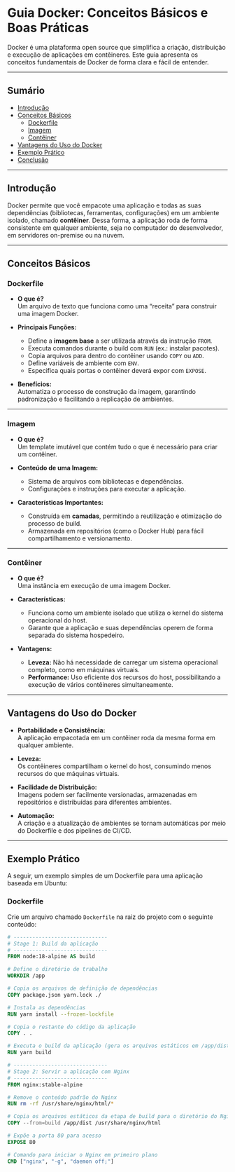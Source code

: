 # Guia Docker: Conceitos Básicos e Boas Práticas

Docker é uma plataforma open source que simplifica a criação, distribuição e execução de aplicações em contêineres. Este guia apresenta os conceitos fundamentais de Docker de forma clara e fácil de entender.

---

## Sumário

- [Introdução](#introdução)
- [Conceitos Básicos](#conceitos-básicos)
  - [Dockerfile](#dockerfile)
  - [Imagem](#imagem)
  - [Contêiner](#contêiner)
- [Vantagens do Uso do Docker](#vantagens-do-uso-do-docker)
- [Exemplo Prático](#exemplo-prático)
- [Conclusão](#conclusão)

---

## Introdução

Docker permite que você empacote uma aplicação e todas as suas dependências (bibliotecas, ferramentas, configurações) em um ambiente isolado, chamado **contêiner**. Dessa forma, a aplicação roda de forma consistente em qualquer ambiente, seja no computador do desenvolvedor, em servidores on-premise ou na nuvem.

---

## Conceitos Básicos

### Dockerfile

- **O que é?**  
  Um arquivo de texto que funciona como uma “receita” para construir uma imagem Docker.
  
- **Principais Funções:**
  - Define a **imagem base** a ser utilizada através da instrução `FROM`.
  - Executa comandos durante o build com `RUN` (ex.: instalar pacotes).
  - Copia arquivos para dentro do contêiner usando `COPY` ou `ADD`.
  - Define variáveis de ambiente com `ENV`.
  - Especifica quais portas o contêiner deverá expor com `EXPOSE`.

- **Benefícios:**  
  Automatiza o processo de construção da imagem, garantindo padronização e facilitando a replicação de ambientes.

---

### Imagem

- **O que é?**  
  Um template imutável que contém tudo o que é necessário para criar um contêiner.
  
- **Conteúdo de uma Imagem:**
  - Sistema de arquivos com bibliotecas e dependências.
  - Configurações e instruções para executar a aplicação.
  
- **Características Importantes:**
  - Construída em **camadas**, permitindo a reutilização e otimização do processo de build.
  - Armazenada em repositórios (como o Docker Hub) para fácil compartilhamento e versionamento.

---

### Contêiner

- **O que é?**  
  Uma instância em execução de uma imagem Docker.
  
- **Características:**
  - Funciona como um ambiente isolado que utiliza o kernel do sistema operacional do host.
  - Garante que a aplicação e suas dependências operem de forma separada do sistema hospedeiro.
  
- **Vantagens:**
  - **Leveza:** Não há necessidade de carregar um sistema operacional completo, como em máquinas virtuais.
  - **Performance:** Uso eficiente dos recursos do host, possibilitando a execução de vários contêineres simultaneamente.

---

## Vantagens do Uso do Docker

- **Portabilidade e Consistência:**  
  A aplicação empacotada em um contêiner roda da mesma forma em qualquer ambiente.
  
- **Leveza:**  
  Os contêineres compartilham o kernel do host, consumindo menos recursos do que máquinas virtuais.
  
- **Facilidade de Distribuição:**  
  Imagens podem ser facilmente versionadas, armazenadas em repositórios e distribuídas para diferentes ambientes.
  
- **Automação:**  
  A criação e a atualização de ambientes se tornam automáticas por meio do Dockerfile e dos pipelines de CI/CD.

---

## Exemplo Prático

A seguir, um exemplo simples de um Dockerfile para uma aplicação baseada em Ubuntu:


### Dockerfile

Crie um arquivo chamado `Dockerfile` na raiz do projeto com o seguinte conteúdo:

```dockerfile
# ------------------------------
# Stage 1: Build da aplicação
# ------------------------------
FROM node:18-alpine AS build

# Define o diretório de trabalho
WORKDIR /app

# Copia os arquivos de definição de dependências
COPY package.json yarn.lock ./

# Instala as dependências
RUN yarn install --frozen-lockfile

# Copia o restante do código da aplicação
COPY . .

# Executa o build da aplicação (gera os arquivos estáticos em /app/dist)
RUN yarn build

# ------------------------------
# Stage 2: Servir a aplicação com Nginx
# ------------------------------
FROM nginx:stable-alpine

# Remove o conteúdo padrão do Nginx
RUN rm -rf /usr/share/nginx/html/*

# Copia os arquivos estáticos da etapa de build para o diretório do Nginx
COPY --from=build /app/dist /usr/share/nginx/html

# Expõe a porta 80 para acesso
EXPOSE 80

# Comando para iniciar o Nginx em primeiro plano
CMD ["nginx", "-g", "daemon off;"]

